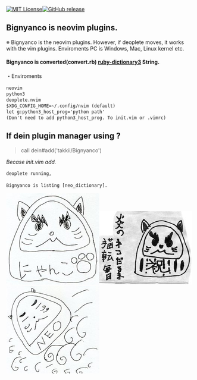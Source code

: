 [![MIT License](http://img.shields.io/badge/license-MIT-blue.svg?style=flat)](LICENSE)[![GitHub release](https://img.shields.io/github/release/takkii/Bignyanco.svg?style=flat)](GitHub)

## Bignyanco is neovim plugins. 

※ Bignyanco is the neovim plugins. However, if deoplete moves, it works with the vim plugins. Enviroments PC is Windows, Mac, Linux kernel etc.

#### Bignyanco is converted(convert.rb) [ruby-dictionary3](https://github.com/takkii/ruby-dictionary3) String.

・Enviroments

```text
neovim
python3
deoplete.nvim
$XDG_CONFIG_HOME=~/.config/nvim (default)
let g:python3_host_prog='python path' 
(Don't need to add python3_host_prog. To init.vim or .vimrc)
```

## If dein plugin manager using ? 

> call dein#add('takkii/Bignyanco')

*Becase init.vim add.*

```text
deoplete running, 

Bignyanco is listing [neo_dictionary].
```


![ねこだるま](https://github.com/takkii/Bignyanco/blob/master/images/nekodaruma.jpg)![闇炎のねこだるま](https://github.com/takkii/Bignyanco/blob/master/images/nekodaruma2.jpg)![殺意の波動に目覚めたねこだるま](https://github.com/takkii/Bignyanco/blob/master/images/nekodaruma3.jpg)